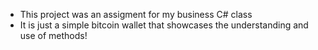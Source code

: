 - This project was an assigment for my business C# class
- It is just a simple bitcoin wallet that showcases the understanding and use of methods!
